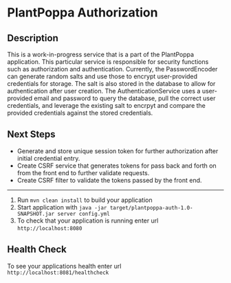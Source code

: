 # PlantPoppa Authorization
## Description
This is a work-in-progress service that is a part of the PlantPoppa application. This particular service is responsible for security functions such as authorization and authentication. Currently, the PasswordEncoder can generate random salts and use those to encrypt user-provided credentials for storage. The salt is also stored in the database to allow for authentication after user creation. The AuthenticationService uses a user-provided email and password to query the database, pull the correct user credentials, and leverage the existing salt to encrpyt and compare the provided credentials against the stored credentials.

## Next Steps
*  Generate and store unique session token for further authorization after initial credential entry.
*  Create CSRF service that generates tokens for pass back and forth on from the front end to further validate requests.
*  Create CSRF filter to validate the tokens passed by the front end. 
 
---

1. Run `mvn clean install` to build your application
1. Start application with `java -jar target/plantpoppa-auth-1.0-SNAPSHOT.jar server config.yml`
1. To check that your application is running enter url `http://localhost:8080`

Health Check
---

To see your applications health enter url `http://localhost:8081/healthcheck`
